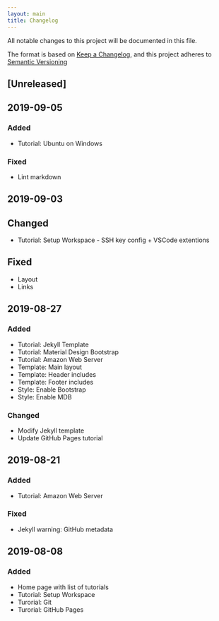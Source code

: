 ```yaml
---
layout: main
title: Changelog
---
```


All notable changes to this project will be documented in this file.

The format is based on [Keep a Changelog](https://keepachangelog.com/en/1.0.0/),
and this project adheres to [Semantic Versioning](https://semver.org/spec/v2.0.0.html)

## [Unreleased]

## 2019-09-05
### Added
- Tutorial: Ubuntu on Windows
### Fixed
- Lint markdown

## 2019-09-03
## Changed
- Tutorial: Setup Workspace - SSH key config + VSCode extentions
## Fixed
- Layout
- Links

## 2019-08-27
### Added
- Tutorial: Jekyll Template
- Tutorial: Material Design Bootstrap
- Tutorial: Amazon Web Server
- Template: Main layout
- Template: Header includes
- Template: Footer includes
- Style: Enable Bootstrap
- Style: Enable MDB
### Changed
- Modify Jekyll template
- Update GitHub Pages tutorial

## 2019-08-21
### Added
- Tutorial: Amazon Web Server
### Fixed
- Jekyll warning: GitHub metadata

## 2019-08-08
### Added
- Home page with list of tutorials
- Tutorial: Setup Workspace
- Turorial: Git
- Turorial: GitHub Pages
